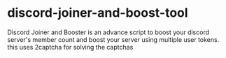 # discord-joiner-and-boost-tool
Discord Joiner and Booster is an advance script to boost your discord server's member count and boost your server using multiple user tokens. this uses 2captcha for solving the captchas

